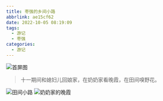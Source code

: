 ```yaml
---
title: 枣强的乡间小路
abbrlink: ae15cf62
date: 2022-10-05 08:19:09
tags:
  - 游记
  - 枣强
categories:
  - 游记
---
```


![首屏图](https://s11.ax1x.com/2024/02/09/pF3Kclt.jpg)

<!-- more -->

> 十一期间和媳妇儿回娘家，在奶奶家看晚霞，在田间嗅野花。

![田间小路](https://s11.ax1x.com/2024/02/09/pF3KAij.jpg)
![奶奶家的晚霞](https://s11.ax1x.com/2024/02/09/pF3KEJs.jpg)
